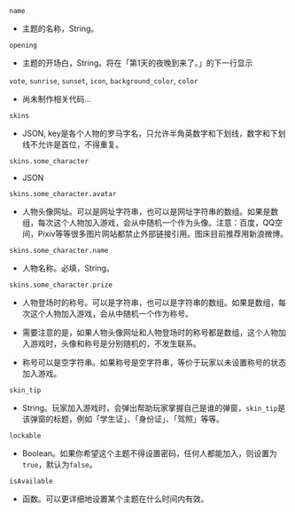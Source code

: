 ```name```
- 主题的名称，String。

```opening```
- 主题的开场白，String。将在「第1天的夜晚到来了。」的下一行显示

```vote```, ```sunrise```, ```sunset```, ```icon```, ```background_color```, ```color```
- 尚未制作相关代码...

```skins```
- JSON, key是各个人物的罗马字名，只允许半角英数字和下划线，数字和下划线不允许是首位，不得重复。

```skins.some_character```
- JSON

```skins.some_character.avatar```
- 人物头像网址。可以是网址字符串，也可以是网址字符串的数组。如果是数组，每次这个人物加入游戏，会从中随机一个作为头像。注意：百度，QQ空间，Pixiv等等很多图片网站都禁止外部链接引用。图床目前推荐用新浪微博。

```skins.some_character.name```
- 人物名称。必填，String。

```skins.some_character.prize```
- 人物登场时的称号。可以是字符串，也可以是字符串的数组。如果是数组，每次这个人物加入游戏，会从中随机一个作为称号。

- 需要注意的是，如果人物头像网址和人物登场时的称号都是数组，这个人物加入游戏时，头像和称号是分别随机的，不发生联系。

- 称号可以是空字符串。如果称号是空字符串，等价于玩家以未设置称号的状态加入游戏。

```skin_tip```
- String。玩家加入游戏时，会弹出帮助玩家掌握自己是谁的弹窗，```skin_tip```是该弹窗的标题，例如「学生证」、「身份证」、「驾照」等等。

```lockable```
- Boolean。如果你希望这个主题不得设置密码，任何人都能加入，则设置为```true```，默认为```false```。

```isAvailable```
- 函数。可以更详细地设置某个主题在什么时间内有效。

